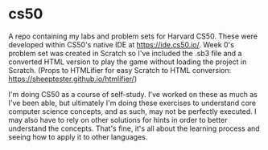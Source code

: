 # cs50
A repo containing my labs and problem sets for Harvard CS50. These were developed within CS50's native IDE at https://ide.cs50.io/. Week 0's problem set was created in Scratch so I've included the .sb3 file and a converted HTML version to play the game without loading the project in Scratch. (Props to HTMLifier for easy Scratch to HTML conversion: https://sheeptester.github.io/htmlifier/)

I'm doing CS50 as a course of self-study. I've worked on these as much as I've been able, but ultimately I'm doing these exercises to understand core computer science concepts, and as such, may not be perfectly executed. I may also have to rely on other solutions for hints in order to better understand the concepts. That's fine, it's all about the learning process and seeing how to apply it to other languages.
